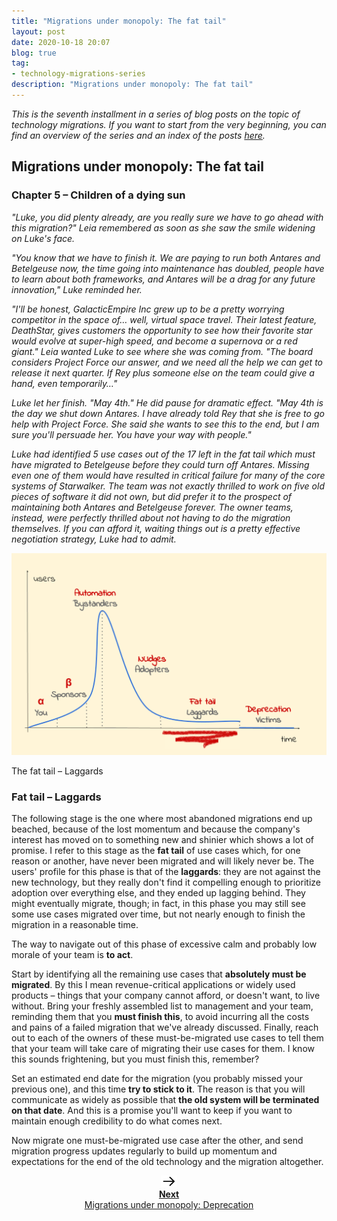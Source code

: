 ```yaml
---
title: "Migrations under monopoly: The fat tail"
layout: post
date: 2020-10-18 20:07
blog: true
tag:
- technology-migrations-series
description: "Migrations under monopoly: The fat tail"
---
```


_This is the seventh installment in a series of blog posts on the topic of technology migrations. If you want to start from the very beginning, you can find an overview of the series and an index of the posts [here](http://poros.github.io/technology-migrations-series/)._

## Migrations under monopoly: The fat tail

### Chapter 5 – Children of a dying sun

_"Luke, you did plenty already, are you really sure we have to go ahead with this migration?" Leia remembered as soon as she saw the smile widening on Luke's face._

_"You know that we have to finish it. We are paying to run both Antares and Betelgeuse now, the time going into maintenance has doubled, people have to learn about both frameworks, and Antares will be a drag for any future innovation," Luke reminded her._

_"I'll be honest, GalacticEmpire Inc grew up to be a pretty worrying competitor in the space of… well, virtual space travel. Their latest feature, DeathStar, gives customers the opportunity to see how their favorite star would evolve at super-high speed, and become a supernova or a red giant." Leia wanted Luke to see where she was coming from. "The board considers Project Force our answer, and we need all the help we can get to release it next quarter. If Rey plus someone else on the team could give a hand, even temporarily…"_

_Luke let her finish. "May 4th." He did pause for dramatic effect. "May 4th is the day we shut down Antares. I have already told Rey that she is free to go help with Project Force. She said she wants to see this to the end, but I am sure you'll persuade her. You have your way with people."_

_Luke had identified 5 use cases out of the 17 left in the fat tail which must have migrated to Betelgeuse before they could turn off Antares. Missing even one of them would have resulted in critical failure for many of the core systems of Starwalker. The team was not exactly thrilled to work on five old pieces of software it did not own, but did prefer it to the prospect of maintaining both Antares and Betelgeuse forever. The owner teams, instead, were perfectly thrilled about not having to do the migration themselves. If you can afford it, waiting things out is a pretty effective negotiation strategy, Luke had to admit._

![The fat tail](/assets/images/migrations_under_monopoly_5.png)
<figcaption class="caption">The fat tail – Laggards</figcaption>

### Fat tail – Laggards

The following stage is the one where most abandoned migrations end up beached, because of the lost momentum and because the company's interest has moved on to something new and shinier which shows a lot of promise. I refer to this stage as the **fat tail** of use cases which, for one reason or another, have never been migrated and will likely never be. The users' profile for this phase is that of the **laggards**: they are not against the new technology, but they really don't find it compelling enough to prioritize adoption over everything else, and they ended up lagging behind. They might eventually migrate, though; in fact, in this phase you may still see some use cases migrated over time, but not nearly enough to finish the migration in a reasonable time.

The way to navigate out of this phase of excessive calm and probably low morale of your team is **to act**.

Start by identifying all the remaining use cases that **absolutely must be migrated**. By this I mean revenue-critical applications or widely used products – things that your company cannot afford, or doesn't want, to live without. Bring your freshly assembled list to management and your team, reminding them that you **must finish this**, to avoid incurring all the costs and pains of a failed migration that we've already discussed. Finally, reach out to each of the owners of these must-be-migrated use cases to tell them that your team will take care of migrating their use cases for them. I know this sounds frightening, but you must finish this, remember?

Set an estimated end date for the migration (you probably missed your previous one), and this time **try to stick to it**. The reason is that you will communicate as widely as possible that **the old system will be terminated on that date**. And this is a promise you'll want to keep if you want to maintain enough credibility to do what comes next.

Now migrate one must-be-migrated use case after the other, and send migration progress updates regularly to build up momentum and expectations for the end of the old technology and the migration altogether.

<div align="center">
<a href="http://poros.github.io/mum-deprecation/">
<img style="max-width:5%" src="/assets/images/next_arrow.png" alt="Next">
<b><figcaption class="caption">Next</figcaption></b>
<figcaption class="caption">Migrations under monopoly: Deprecation</figcaption>
</a>
</div>
